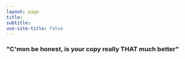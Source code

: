 ```yaml
---
layout: page
title:
subtitle: 
use-site-title: false
---
```


### "C'mon be honest, is your copy really THAT much better" 
